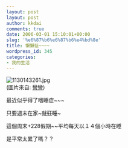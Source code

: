 ```yaml
---
layout: post
layout: post
author: kkdai
comments: true
date: 2006-03-01 15:10:01+00:00
slug: '%e6%87%b6%e6%87%b6%e4%bd%8e'
title: 懶懶低~~~~
wordpress_id: 345
categories:
- 我的生活
---
```


![1130143261.jpg](http://www.evanlin.com/blog/archives/20060301/1130143261.jpg)  
(圖片來自: [彎彎](http://www.wretch.cc/blog/cwwany))

最近似乎得了嗜睡症~~~

只要週末在家~~~就狂睡~~~

這個周末+228假期~~平均每天以１４個小時在睡

是平常太累了嗎？？
